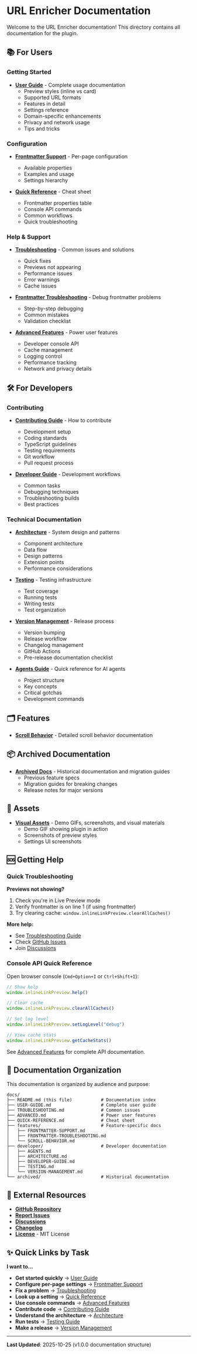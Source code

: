 # URL Enricher Documentation

Welcome to the URL Enricher documentation! This directory contains all documentation for the plugin.

## 📚 For Users

### Getting Started

- **[User Guide](USER-GUIDE.md)** - Complete usage documentation
  - Preview styles (inline vs card)
  - Supported URL formats
  - Features in detail
  - Settings reference
  - Domain-specific enhancements
  - Privacy and network usage
  - Tips and tricks

### Configuration

- **[Frontmatter Support](features/FRONTMATTER-SUPPORT.md)** - Per-page configuration
  - Available properties
  - Examples and usage
  - Settings hierarchy

- **[Quick Reference](QUICK-REFERENCE.md)** - Cheat sheet
  - Frontmatter properties table
  - Console API commands
  - Common workflows
  - Quick troubleshooting

### Help & Support

- **[Troubleshooting](TROUBLESHOOTING.md)** - Common issues and solutions
  - Quick fixes
  - Previews not appearing
  - Performance issues
  - Error warnings
  - Cache issues

- **[Frontmatter Troubleshooting](features/FRONTMATTER-TROUBLESHOOTING.md)** - Debug frontmatter problems
  - Step-by-step debugging
  - Common mistakes
  - Validation checklist

- **[Advanced Features](ADVANCED.md)** - Power user features
  - Developer console API
  - Cache management
  - Logging control
  - Performance tracking
  - Network and privacy details

## 🛠️ For Developers

### Contributing

- **[Contributing Guide](../CONTRIBUTING.md)** - How to contribute
  - Development setup
  - Coding standards
  - TypeScript guidelines
  - Testing requirements
  - Git workflow
  - Pull request process

- **[Developer Guide](developer/DEVELOPER-GUIDE.md)** - Development workflows
  - Common tasks
  - Debugging techniques
  - Troubleshooting builds
  - Best practices

### Technical Documentation

- **[Architecture](developer/ARCHITECTURE.md)** - System design and patterns
  - Component architecture
  - Data flow
  - Design patterns
  - Extension points
  - Performance considerations

- **[Testing](developer/TESTING.md)** - Testing infrastructure
  - Test coverage
  - Running tests
  - Writing tests
  - Test organization

- **[Version Management](developer/VERSION-MANAGEMENT.md)** - Release process
  - Version bumping
  - Release workflow
  - Changelog management
  - GitHub Actions
  - Pre-release documentation checklist

- **[Agents Guide](developer/AGENTS.md)** - Quick reference for AI agents
  - Project structure
  - Key concepts
  - Critical gotchas
  - Development commands

## 🗂️ Features

- **[Scroll Behavior](features/SCROLL-BEHAVIOR.md)** - Detailed scroll behavior documentation

## 📦 Archived Documentation

- **[Archived Docs](archived/)** - Historical documentation and migration guides
  - Previous feature specs
  - Migration guides for breaking changes
  - Release notes for major versions

## 🎨 Assets

- **[Visual Assets](../assets/)** - Demo GIFs, screenshots, and visual materials
  - Demo GIF showing plugin in action
  - Screenshots of preview styles
  - Settings UI screenshots

## 🆘 Getting Help

### Quick Troubleshooting

**Previews not showing?**
1. Check you're in Live Preview mode
2. Verify frontmatter is on line 1 (if using frontmatter)
3. Try clearing cache: `window.inlineLinkPreview.clearAllCaches()`

**More help:**
- See [Troubleshooting Guide](TROUBLESHOOTING.md)
- Check [GitHub Issues](https://github.com/mattmarotta/obsidian-url-enricher/issues)
- Join [Discussions](https://github.com/mattmarotta/obsidian-url-enricher/discussions)

### Console API Quick Reference

Open browser console (`Cmd+Option+I` or `Ctrl+Shift+I`):

```javascript
// Show help
window.inlineLinkPreview.help()

// Clear cache
window.inlineLinkPreview.clearAllCaches()

// Set log level
window.inlineLinkPreview.setLogLevel("debug")

// View cache stats
window.inlineLinkPreview.getCacheStats()
```

See [Advanced Features](ADVANCED.md) for complete API documentation.

## 📖 Documentation Organization

This documentation is organized by audience and purpose:

```
docs/
├── README.md (this file)           # Documentation index
├── USER-GUIDE.md                   # Complete user guide
├── TROUBLESHOOTING.md              # Common issues
├── ADVANCED.md                     # Power user features
├── QUICK-REFERENCE.md              # Cheat sheet
├── features/                       # Feature-specific docs
│   ├── FRONTMATTER-SUPPORT.md
│   ├── FRONTMATTER-TROUBLESHOOTING.md
│   └── SCROLL-BEHAVIOR.md
├── developer/                      # Developer documentation
│   ├── AGENTS.md
│   ├── ARCHITECTURE.md
│   ├── DEVELOPER-GUIDE.md
│   ├── TESTING.md
│   └── VERSION-MANAGEMENT.md
└── archived/                       # Historical documentation
```

## 🔗 External Resources

- **[GitHub Repository](https://github.com/mattmarotta/obsidian-url-enricher)**
- **[Report Issues](https://github.com/mattmarotta/obsidian-url-enricher/issues)**
- **[Discussions](https://github.com/mattmarotta/obsidian-url-enricher/discussions)**
- **[Changelog](../CHANGELOG.md)**
- **[License](../LICENSE)** - MIT License

## ✨ Quick Links by Task

**I want to...**
- **Get started quickly** → [User Guide](USER-GUIDE.md)
- **Configure per-page settings** → [Frontmatter Support](features/FRONTMATTER-SUPPORT.md)
- **Fix a problem** → [Troubleshooting](TROUBLESHOOTING.md)
- **Look up a setting** → [Quick Reference](QUICK-REFERENCE.md)
- **Use console commands** → [Advanced Features](ADVANCED.md)
- **Contribute code** → [Contributing Guide](../CONTRIBUTING.md)
- **Understand the architecture** → [Architecture](developer/ARCHITECTURE.md)
- **Run tests** → [Testing Guide](developer/TESTING.md)
- **Make a release** → [Version Management](developer/VERSION-MANAGEMENT.md)

---

**Last Updated**: 2025-10-25 (v1.0.0 documentation structure)

